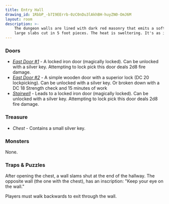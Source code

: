 ```yaml
---
title: Entry Hall
drawing_id: 1RbbP_-b7I9EErrb-0zC0nDu3lAkhBH-huyZN0-OmJ6M
layout: room
description: >-
    The dungeon walls are lined with dark red masonry that emits a soft warm glow. The floor is a smooth grey stone, 
    large slabs cut in 5 foot pieces. The heat is sweltering. It's as if you've walked into a large kiln.
---
```


### Doors
- _[East Door #1](blade-city)_ - A locked iron door (magically locked). Can be unlocked with a silver key. Attempting to lock pick
this door deals 2d8 fire damage.
- _[East Door #2](blade-city)_ - A simple wooden door with a superior lock (DC 20 lockpicking). Can be unlocked with a silver key. 
Or broken down with a DC 18 Strength check and 15 minutes of work
- _[Stairwell](the-wheel)_ - Leads to a locked iron door (magically locked). Can be unlocked with a silver key. Attempting to lock pick 
this door deals 2d8 fire damage.

### Treasure
- _Chest_ - Contains a small silver key.

### Monsters
None.

### Traps & Puzzles
After opening the chest, a wall slams shut at the end of the hallway. The opposite wall (the one with the chest), has an
inscription: "Keep your eye on the wall."

Players must walk backwards to exit through the wall.